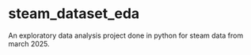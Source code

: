# steam_dataset_eda
An exploratory data analysis project done in python for steam data from march 2025.

